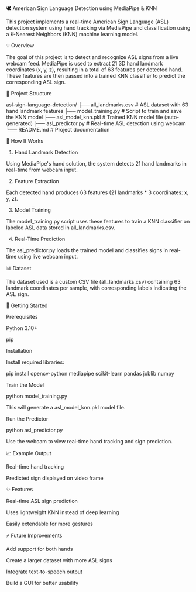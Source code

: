 🕊️ American Sign Language Detection using MediaPipe & KNN

This project implements a real-time American Sign Language (ASL) detection system using hand tracking via MediaPipe and classification using a K-Nearest Neighbors (KNN) machine learning model.

💡 Overview

The goal of this project is to detect and recognize ASL signs from a live webcam feed. MediaPipe is used to extract 21 3D hand landmark coordinates (x, y, z), resulting in a total of 63 features per detected hand. These features are then passed into a trained KNN classifier to predict the corresponding ASL sign.

📁 Project Structure

asl-sign-language-detection/
├── all_landmarks.csv       # ASL dataset with 63 hand landmark features
├── model_training.py       # Script to train and save the KNN model
├── asl_model_knn.pkl       # Trained KNN model file (auto-generated)
├── asl_predictor.py        # Real-time ASL detection using webcam
└── README.md               # Project documentation

🔧 How It Works

1. Hand Landmark Detection

Using MediaPipe's hand solution, the system detects 21 hand landmarks in real-time from webcam input.

2. Feature Extraction

Each detected hand produces 63 features (21 landmarks * 3 coordinates: x, y, z).

3. Model Training

The model_training.py script uses these features to train a KNN classifier on labeled ASL data stored in all_landmarks.csv.

4. Real-Time Prediction

The asl_predictor.py loads the trained model and classifies signs in real-time using live webcam input.

📊 Dataset

The dataset used is a custom CSV file (all_landmarks.csv) containing 63 landmark coordinates per sample, with corresponding labels indicating the ASL sign.

🚀 Getting Started

Prerequisites

Python 3.10+

pip

Installation

Install required libraries:

pip install opencv-python mediapipe scikit-learn pandas joblib numpy

Train the Model

python model_training.py

This will generate a asl_model_knn.pkl model file.

Run the Predictor

python asl_predictor.py

Use the webcam to view real-time hand tracking and sign prediction.

📈 Example Output

Real-time hand tracking

Predicted sign displayed on video frame

✨ Features

Real-time ASL sign prediction

Uses lightweight KNN instead of deep learning

Easily extendable for more gestures

⚡ Future Improvements

Add support for both hands

Create a larger dataset with more ASL signs

Integrate text-to-speech output

Build a GUI for better usability

